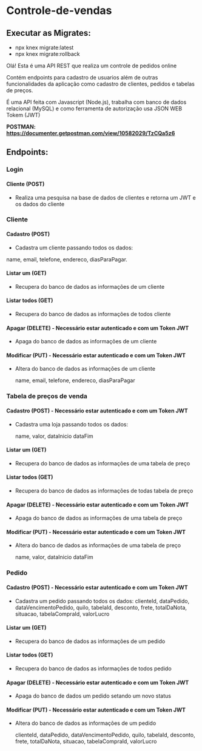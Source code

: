 # Controle-de-vendas

## Executar as Migrates:
- npx knex migrate:latest
- npx knex migrate:rollback

Olá! Esta é uma API REST que realiza um controle de pedidos online   

Contém endpoints para cadastro de usuarios além de outras funcionalidades da aplicação como cadastro de clientes, pedidos e tabelas de preços.

É uma API feita com Javascript (Node.js), trabalha com banco de dados relacional (MySQL) e como ferramenta de autorização usa JSON WEB Tokem (JWT) 


**POSTMAN: https://documenter.getpostman.com/view/10582029/TzCQa5z6**

## Endpoints:

### Login

#### Cliente (POST)

- Realiza uma pesquisa na base de dados de clientes e retorna um JWT e os dados do cliente 

### Cliente

#### Cadastro (POST)

- Cadastra um cliente passando todos os dados:

name, email, telefone, endereco, diasParaPagar.

#### Listar um (GET)

- Recupera do banco de dados as informações de um cliente

#### Listar todos (GET)

- Recupera do banco de dados as informações de todos cliente

#### Apagar (DELETE) - Necessário estar autenticado e com um Token JWT

- Apaga do banco de dados as informações de um cliente

#### Modificar (PUT) - Necessário estar autenticado e com um Token JWT

- Altera do banco de dados as informações de um cliente

	name, email, telefone, endereco, diasParaPagar


### Tabela de preços de venda

#### Cadastro (POST) - Necessário estar autenticado e com um Token JWT

- Cadastra uma loja passando todos os dados:
	  
    name,  valor, dataInicio dataFim

#### Listar um (GET)

- Recupera do banco de dados as informações de uma tabela de preço

#### Listar todos (GET)

- Recupera do banco de dados as informações de todas tabela de preço

#### Apagar (DELETE) - Necessário estar autenticado e com um Token JWT

- Apaga do banco de dados as informações de uma tabela de preço

#### Modificar (PUT) - Necessário estar autenticado e com um Token JWT

- Altera do banco de dados as informações de uma tabela de preço

	name,  valor, dataInicio dataFim


### Pedido

#### Cadastro (POST) - Necessário estar autenticado e com um Token JWT

- Cadastra um pedido passando todos os dados:
	  clienteId,  dataPedido,  dataVencimentoPedido,  quilo,  tabelaId,  desconto,  frete,  totalDaNota,  situacao,  tabelaCompraId,  valorLucro

#### Listar um (GET)

- Recupera do banco de dados as informações de um pedido

#### Listar todos (GET)

- Recupera do banco de dados as informações de todos pedido

#### Apagar (DELETE) - Necessário estar autenticado e com um Token JWT

- Apaga do banco de dados um pedido setando um novo status

#### Modificar (PUT) - Necessário estar autenticado e com um Token JWT

- Altera do banco de dados as informações de um pedido

	clienteId,  dataPedido,  dataVencimentoPedido,  quilo,  tabelaId,  desconto,  frete,  totalDaNota,  situacao,  tabelaCompraId,  valorLucro

